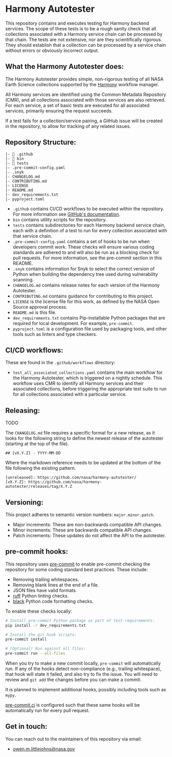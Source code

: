 # Harmony Autotester

This repository contains and executes testing for Harmony backend services. The
scope of these tests is to be a rough sanity check that all collections
associated with a Harmony service chain can be processed by that chain. The
tests are not extensive, nor are they scientifically rigorous. They should
establish that a collection can be processed by a service chain without errors
or obviously incorrect output.

## What the Harmony Autotester does:

The Harmony Autotester provides simple, non-rigorous testing of all NASA
Earth Science collections supported by the [Harmony](https://harmony.earthdata.nasa.gov)
workflow manager.

All Harmony services are identified using the Common Metadata Repository (CMR),
and all collections associated with those services are also retrieved. For each
service, a set of basic tests are executed for all associated services,
primarily ensuring the request succeeds.

If a test fails for a collection/service pairing, a GitHub issue will be created
in the repository, to allow for tracking of any related issues.

## Repository Structure:

```
|- 📂 .github
|- 📂 bin
|- 📂 tests
|- .pre-commit-config.yaml
|- .snyk
|- CHANGELOG.md
|- CONTRIBUTING.md
|- LICENSE
|- README.md
|- dev_requirements.txt
|- pyproject.toml
```

* `.github` contains CI/CD workflows to be executed within the repository. For
  more information see [GitHub's documentation](https://github.com/features/actions).
* `bin` contains utility scripts for the repository.
* `tests` contains subdirectories for each Harmony backend service chain, each
  with a definition of a test to run for every collection associated with that
  service chain.
* `.pre-commit-config.yaml` contains a set of hooks to be run when developers
  commit work. These checks will ensure various coding standards are adhered to
  and will also be run as a blocking check for pull requests. For more
  information, see the pre-commit section in this README.
* `.snyk` contains information for Snyk to select the correct version of Python
  when building the dependency tree used during vulnerability scanning.
* `CHANGELOG.md` contains release notes for each version of the Harmony
  Autotester.
* `CONTRIBUTING.md` contains guidance for contributing to this project.
* `LICENSE` is the license file for this work, as defined by the NASA Open
  Source approval process.
* `README.md` is this file.
* `dev_requirements.txt` contains Pip-installable Python packages that are
  required for local development. For example, `pre-commit`.
* `pyproject.toml`  is a configuration file used by packaging tools, and other
  tools such as linters and type checkers.

## CI/CD workflows:

These are found in the `.github/workflows` directory:

- `test_all_associated_collections.yaml` contains the main workflow for the
  Harmony Autotester, which is triggered on a nightly schedule. This workflow
  uses CMR to identify all Harmony services and their associated collections,
  before triggering the appropriate test suite to run for all collections
  associated with a particular service.

## Releasing:

TODO

The `CHANGELOG.md` file requires a specific format for a new release, as it
looks for the following string to define the newest release of the autotester
(starting at the top of the file).

```
## [vX.Y.Z] - YYYY-MM-DD
```

Where the markdown reference needs to be updated at the bottom of the file
following the existing pattern.

```
[unreleased]: https://github.com/nasa/harmony-autotester/
[vX.Y.Z]: https://github.com/nasa/harmony-autotester/releases/tag/X.Y.Z
```

## Versioning:

This project adheres to semantic version numbers: `major.minor.patch`.

* Major increments: These are non-backwards compatible API changes.
* Minor increments: These are backwards compatible API changes.
* Patch increments: These updates do not affect the API to the autotester.

## pre-commit hooks:

This repository uses [pre-commit](https://pre-commit.com/) to enable pre-commit
checking the repository for some coding standard best practices. These include:

* Removing trailing whitespaces.
* Removing blank lines at the end of a file.
* JSON files have valid formats.
* [ruff](https://github.com/astral-sh/ruff) Python linting checks.
* [black](https://black.readthedocs.io/en/stable/index.html) Python code
  formatting checks.

To enable these checks locally:

```bash
# Install pre-commit Python package as part of test requirements:
pip install -r dev_requirements.txt

# Install the git hook scripts:
pre-commit install

# (Optional) Run against all files:
pre-commit run --all-files
```

When you try to make a new commit locally, `pre-commit` will automatically run.
If any of the hooks detect non-compliance (e.g., trailing whitespace), that
hook will state it failed, and also try to fix the issue. You will need to
review and `git add` the changes before you can make a commit.

It is planned to implement additional hooks, possibly including tools such as
`mypy`.

[pre-commit.ci](pre-commit.ci) is configured such that these same hooks will be
automatically run for every pull request.

## Get in touch:

You can reach out to the maintainers of this repository via email:

* owen.m.littlejohns@nasa.gov
